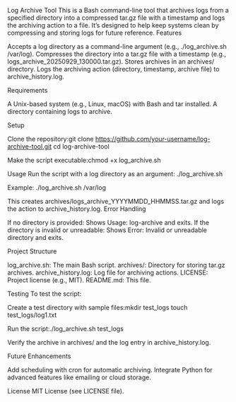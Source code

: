 Log Archive Tool
This is a Bash command-line tool that archives logs from a specified directory into a compressed tar.gz file with a timestamp and logs the archiving action to a file. It’s designed to help keep systems clean by compressing and storing logs for future reference.
Features

Accepts a log directory as a command-line argument (e.g., ./log_archive.sh /var/log).
Compresses the directory into a tar.gz file with a timestamp (e.g., logs_archive_20250929_130000.tar.gz).
Stores archives in an archives/ directory.
Logs the archiving action (directory, timestamp, archive file) to archive_history.log.

Requirements

A Unix-based system (e.g., Linux, macOS) with Bash and tar installed.
A directory containing logs to archive.

Setup

Clone the repository:git clone https://github.com/your-username/log-archive-tool.git
cd log-archive-tool


Make the script executable:chmod +x log_archive.sh



Usage
Run the script with a log directory as an argument:
./log_archive.sh <log-directory>

Example:
./log_archive.sh /var/log

This creates archives/logs_archive_YYYYMMDD_HHMMSS.tar.gz and logs the action to archive_history.log.
Error Handling

If no directory is provided: Shows Usage: log-archive <log-directory> and exits.
If the directory is invalid or unreadable: Shows Error: Invalid or unreadable directory and exits.

Project Structure

log_archive.sh: The main Bash script.
archives/: Directory for storing tar.gz archives.
archive_history.log: Log file for archiving actions.
LICENSE: Project license (e.g., MIT).
README.md: This file.

Testing
To test the script:

Create a test directory with sample files:mkdir test_logs
touch test_logs/log1.txt


Run the script:./log_archive.sh test_logs


Verify the archive in archives/ and the log entry in archive_history.log.

Future Enhancements

Add scheduling with cron for automatic archiving.
Integrate Python for advanced features like emailing or cloud storage.

License
MIT License (see LICENSE file).
